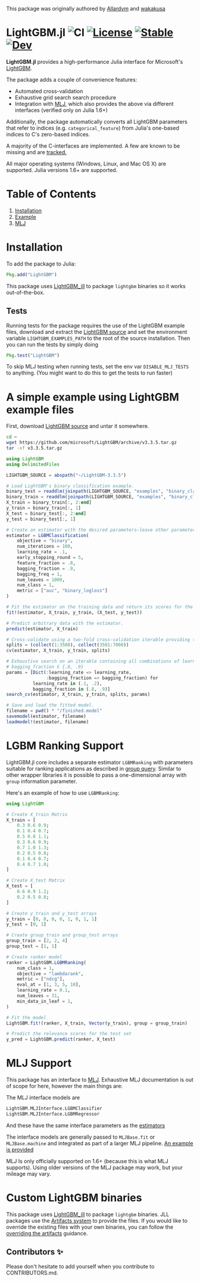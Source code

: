 This package was originally authored by [Allardvm](https://github.com/Allardvm) and [wakakusa](https://github.com/wakakusa/)

LightGBM.jl
![CI](https://github.com/IQVIA-ML/LightGBM.jl/workflows/CI/badge.svg)
[![License](http://img.shields.io/badge/license-MIT-brightgreen.svg?style=flat)](LICENSE.md)
[![Stable](https://img.shields.io/badge/docs-stable-blue.svg)](https://IQVIA-ML.github.io/LightGBM.jl/stable)
[![Dev](https://img.shields.io/badge/docs-dev-blue.svg)](https://IQVIA-ML.github.io/LightGBM.jl/dev)
========

**LightGBM.jl** provides a high-performance Julia interface for Microsoft's
[LightGBM](https://lightgbm.readthedocs.io/en/latest/).

The package adds a couple of convenience features:
* Automated cross-validation
* Exhaustive grid search search procedure
* Integration with [MLJ](https://github.com/alan-turing-institute/MLJ.jl), which also provides the above via different interfaces (verified only on Julia 1.6+)

Additionally, the package automatically converts all LightGBM parameters that refer to indices
(e.g. `categorical_feature`) from Julia's one-based indices to C's zero-based indices.

A majority of the C-interfaces are implemented. A few are known to be missing and are
[tracked.](https://github.com/IQVIA-ML/LightGBM.jl/issues)

All major operating systems (Windows, Linux, and Mac OS X) are supported. Julia versions 1.6+ are supported.

# Table of Contents
1. [Installation](#installation)
1. [Example](#a-simple-example-using-lightgbm-example-files)
1. [MLJ](#mlj-support)

# Installation

To add the package to Julia:
```julia
Pkg.add("LightGBM")
```
This package uses [LightGBM_jll](https://github.com/JuliaBinaryWrappers/LightGBM_jll.jl) to package `lightgbm` binaries
so it works out-of-the-box.
## Tests
Running tests for the package requires the use of the LightGBM example files,
download and extract the [LightGBM source](https://github.com/microsoft/LightGBM/archive/v3.3.5.zip)
and set the environment variable `LIGHTGBM_EXAMPLES_PATH` to the root of the source installation.
Then you can run the tests by simply doing
```julia
Pkg.test("LightGBM")
```

To skip MLJ testing when running tests, set the env var `DISABLE_MLJ_TESTS` to anything. (You might want to do this to get the tests to run faster)

# A simple example using LightGBM example files

First, download [LightGBM source](https://github.com/microsoft/LightGBM/archive/v3.3.5.zip)
and untar it somewhere.

```bash
cd ~
wget https://github.com/microsoft/LightGBM/archive/v3.3.5.tar.gz
tar -xf v3.3.5.tar.gz
```

```julia
using LightGBM
using DelimitedFiles

LIGHTGBM_SOURCE = abspath("~/LightGBM-3.3.5")

# Load LightGBM's binary classification example.
binary_test = readdlm(joinpath(LIGHTGBM_SOURCE, "examples", "binary_classification", "binary.test"), '\t')
binary_train = readdlm(joinpath(LIGHTGBM_SOURCE, "examples", "binary_classification", "binary.train"), '\t')
X_train = binary_train[:, 2:end]
y_train = binary_train[:, 1]
X_test = binary_test[:, 2:end]
y_test = binary_test[:, 1]

# Create an estimator with the desired parameters—leave other parameters at the default values.
estimator = LGBMClassification(
    objective = "binary",
    num_iterations = 100,
    learning_rate = .1,
    early_stopping_round = 5,
    feature_fraction = .8,
    bagging_fraction = .9,
    bagging_freq = 1,
    num_leaves = 1000,
    num_class = 1,
    metric = ["auc", "binary_logloss"]
)

# Fit the estimator on the training data and return its scores for the test data.
fit!(estimator, X_train, y_train, (X_test, y_test))

# Predict arbitrary data with the estimator.
predict(estimator, X_train)

# Cross-validate using a two-fold cross-validation iterable providing training indices.
splits = (collect(1:3500), collect(3501:7000))
cv(estimator, X_train, y_train, splits)

# Exhaustive search on an iterable containing all combinations of learning_rate ∈ {.1, .2} and
# bagging_fraction ∈ {.8, .9}
params = [Dict(:learning_rate => learning_rate,
               :bagging_fraction => bagging_fraction) for
          learning_rate in (.1, .2),
          bagging_fraction in (.8, .9)]
search_cv(estimator, X_train, y_train, splits, params)

# Save and load the fitted model.
filename = pwd() * "/finished.model"
savemodel(estimator, filename)
loadmodel!(estimator, filename)
```
# LGBM Ranking Support

LightGBM.jl core includes a separate estimator `LGBMRanking` with parameters suitable for ranking applications as described in [group query](https://lightgbm.readthedocs.io/en/v3.3.5/Parameters.html#query-data). Similar to other
wrapper libraries it is possible to pass a one-dimensional array with `group` information parameter.

Here's an example of how to use `LGBMRanking`:


```julia
using LightGBM

# Create X_train Matrix
X_train = [
    0.3 0.6 0.9;
    0.1 0.4 0.7;
    0.5 0.8 1.1;
    0.3 0.6 0.9;
    0.7 1.0 1.3;
    0.2 0.5 0.8;
    0.1 0.4 0.7;
    0.4 0.7 1.0;
]

# Create X_test Matrix
X_test = [
    0.6 0.9 1.2;
    0.2 0.5 0.8;
]

# Create y_train and y_test arrays
y_train = [0, 0, 0, 0, 1, 0, 1, 1]
y_test = [0, 1]

# Create group_train and group_test arrays
group_train = [2, 2, 4]
group_test = [1, 1]

# Create ranker model
ranker = LightGBM.LGBMRanking(
    num_class = 1,
    objective = "lambdarank",
    metric = ["ndcg"],
    eval_at = [1, 3, 5, 10],
    learning_rate = 0.1,
    num_leaves = 31,
    min_data_in_leaf = 1,
)

# Fit the model
LightGBM.fit!(ranker, X_train, Vector(y_train), group = group_train)

# Predict the relevance scores for the test set
y_pred = LightGBM.predict(ranker, X_test)
   ```

# MLJ Support

This package has an interface to [MLJ](https://github.com/alan-turing-institute/MLJ.jl).
Exhaustive MLJ documentation is out of scope for here, however the main things are:

The MLJ interface models are
```julia
LightGBM.MLJInterface.LGBMClassifier
LightGBM.MLJInterface.LGBMRegressor
```

And these have the same interface parameters as the [estimators](#estimators)

The interface models are generally passed to `MLJBase.fit` or `MLJBase.machine`
and integrated as part of a larger MLJ pipeline. [An example is provided](https://juliaai.github.io/DataScienceTutorials.jl/end-to-end/boston-lgbm/)

MLJ Is only officially supported on 1.6+ (because this is what MLJ supports). Using older versions of the MLJ package may work, but your mileage may vary.

# Custom LightGBM binaries

This package uses [LightGBM_jll](https://github.com/JuliaBinaryWrappers/LightGBM_jll.jl) to package `lightgbm` binaries.
JLL packages use the [Artifacts system](https://pkgdocs.julialang.org/v1/artifacts/) to provide the files.
If you would like to override the existing files with your own binaries, you can follow the [overriding the artifacts](https://docs.binarybuilder.org/stable/jll/#Overriding-the-artifacts-in-JLL-packages) guidance.

## Contributors ✨

Please don't hesitate to add yourself when you contribute to CONTRIBUTORS.md.
